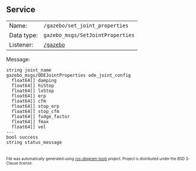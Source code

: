 <!--
File was automatically generated using 'ros-diagram-tools' project.
Project is distributed under the BSD 3-Clause license.
-->

## Service


|     |     |
| --- | --- |
| Name: | `/gazebo/set_joint_properties` |
| Data type: | `gazebo_msgs/SetJointProperties` |
| Listener: | [`/gazebo`](n__gazebo.md) |

Message:
```
string joint_name
gazebo_msgs/ODEJointProperties ode_joint_config
  float64[] damping
  float64[] hiStop
  float64[] loStop
  float64[] erp
  float64[] cfm
  float64[] stop_erp
  float64[] stop_cfm
  float64[] fudge_factor
  float64[] fmax
  float64[] vel
---
bool success
string status_message

```



</br>
<font size="1">
File was automatically generated using <a href="https://github.com/anetczuk/ros-diagram-tools"><i>ros-diagram-tools</i></a> project.
Project is distributed under the BSD 3-Clause license.
</font>
